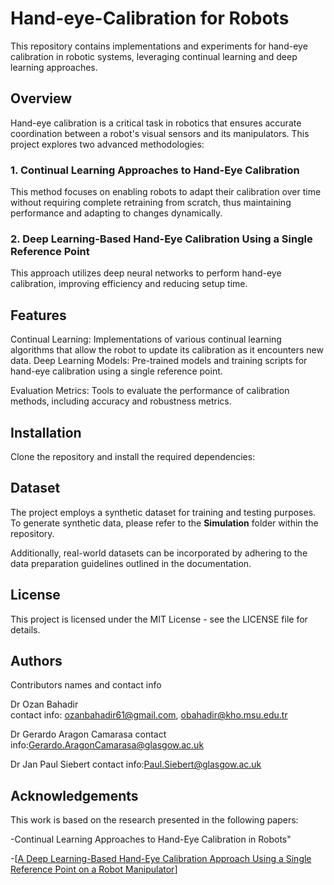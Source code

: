 # Hand-eye-Calibration for Robots

This repository contains implementations and experiments for hand-eye calibration in robotic systems, leveraging continual learning and deep learning approaches.

## Overview
Hand-eye calibration is a critical task in robotics that ensures accurate coordination between a robot's visual sensors and its manipulators. This project explores two advanced methodologies:

### 1. Continual Learning Approaches to Hand-Eye Calibration

This method focuses on enabling robots to adapt their calibration over time without requiring complete retraining from scratch, thus maintaining performance and adapting to changes dynamically.

### 2. Deep Learning-Based Hand-Eye Calibration Using a Single Reference Point

This approach utilizes deep neural networks to perform hand-eye calibration, improving efficiency and reducing setup time.

## Features
Continual Learning: Implementations of various continual learning algorithms that allow the robot to update its calibration as it encounters new data.
Deep Learning Models: Pre-trained models and training scripts for hand-eye calibration using a single reference point.

Evaluation Metrics: Tools to evaluate the performance of calibration methods, including accuracy and robustness metrics.

## Installation
Clone the repository and install the required dependencies:


## Dataset
The project employs a synthetic dataset for training and testing purposes. To generate synthetic data, please refer to the **Simulation** folder within the repository.

Additionally, real-world datasets can be incorporated by adhering to the data preparation guidelines outlined in the documentation.


## License
This project is licensed under the MIT License - see the LICENSE file for details.


## Authors

Contributors names and contact info

Dr Ozan Bahadir  
contact info: ozanbahadir61@gmail.com, obahadir@kho.msu.edu.tr

Dr Gerardo Aragon Camarasa
contact info:Gerardo.AragonCamarasa@glasgow.ac.uk

Dr Jan Paul Siebert 
contact info:Paul.Siebert@glasgow.ac.uk


## Acknowledgements
This work is based on the research presented in the following papers:

-Continual Learning Approaches to Hand-Eye Calibration in Robots"

-[[A Deep Learning-Based Hand-Eye Calibration Approach Using a Single Reference Point on a Robot Manipulator]([url](https://ieeexplore.ieee.org/abstract/document/10011774))] 
